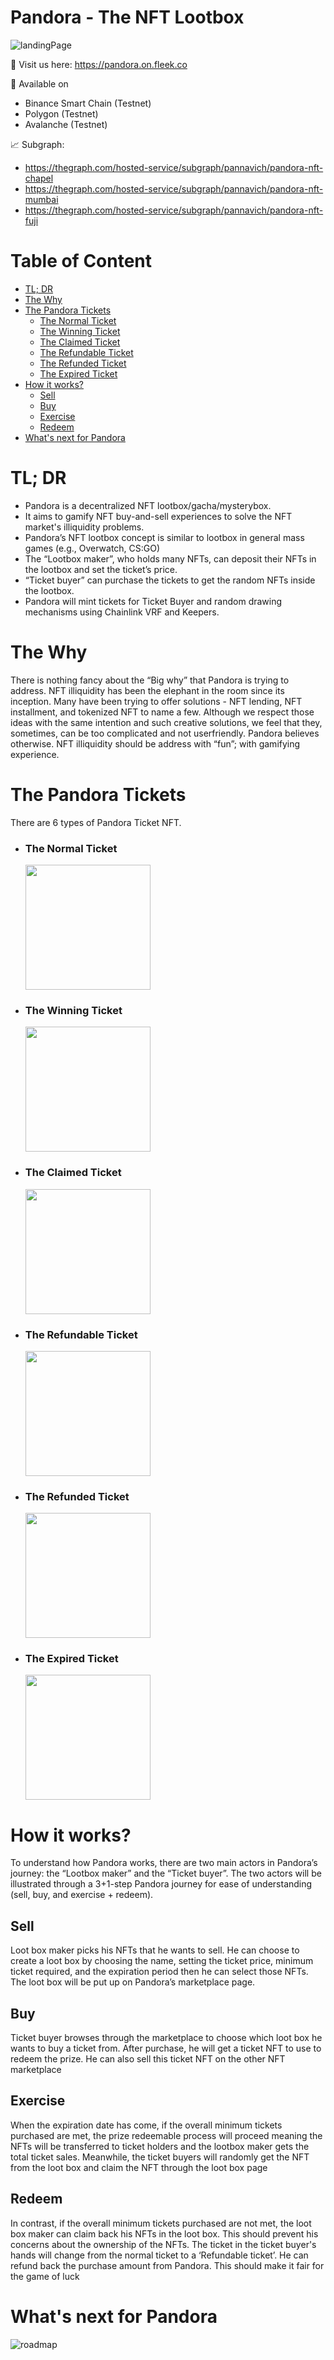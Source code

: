 # Pandora - The NFT Lootbox

![landingPage](/profile/Landing_Page.png)

👀 Visit us here: https://pandora.on.fleek.co

📱 Available on

- Binance Smart Chain (Testnet)
- Polygon (Testnet)
- Avalanche (Testnet)

📈 Subgraph:

- https://thegraph.com/hosted-service/subgraph/pannavich/pandora-nft-chapel
- https://thegraph.com/hosted-service/subgraph/pannavich/pandora-nft-mumbai
- https://thegraph.com/hosted-service/subgraph/pannavich/pandora-nft-fuji

# Table of Content

- [TL; DR](#tl-dr)
- [The Why](#the-why)
- [The Pandora Tickets](#the-pandora-tickets)
  - [The Normal Ticket](#the-normal-ticket)
  - [The Winning Ticket](#the-winning-ticket)
  - [The Claimed Ticket](#the-claimed-ticket)
  - [The Refundable Ticket](#the-refundable-ticket)
  - [The Refunded Ticket](#the-refunded-ticket)
  - [The Expired Ticket](#the-expired-ticket)
- [How it works?](#how-it-works)
  - [Sell](#sell)
  - [Buy](#buy)
  - [Exercise](#exercise)
  - [Redeem](#redeem)
- [What's next for Pandora](#whats-next-for-pandora)

# TL; DR

- Pandora is a decentralized NFT lootbox/gacha/mysterybox.
- It aims to gamify NFT buy-and-sell experiences to solve the NFT market's illiquidity problems.
- Pandora’s NFT lootbox concept is similar to lootbox in general mass games (e.g., Overwatch, CS:GO)
- The “Lootbox maker”, who holds many NFTs, can deposit their NFTs in the lootbox and set the ticket’s price.
- “Ticket buyer” can purchase the tickets to get the random NFTs inside the lootbox.
- Pandora will mint tickets for Ticket Buyer and random drawing mechanisms using Chainlink VRF and Keepers.

# The Why

There is nothing fancy about the “Big why” that Pandora is trying to address. NFT
illiquidity has been the elephant in the room since its inception. Many have been
trying to offer solutions - NFT lending, NFT installment, and tokenized NFT to name
a few. Although we respect those ideas with the same intention and such creative
solutions, we feel that they, sometimes, can be too complicated and not userfriendly. Pandora believes otherwise. NFT illiquidity should be address with “fun”;
with gamifying experience.

# The Pandora Tickets

There are 6 types of Pandora Ticket NFT.

- ### The Normal Ticket

    <img src="/profile/Normal_Tickets.png" width="200">

- ### The Winning Ticket

    <img src="/profile/Winning_Ticket.png" width="200">

- ### The Claimed Ticket

    <img src="/profile/Claimed_Ticket.png" width="200">

- ### The Refundable Ticket

    <img src="/profile/Refundable_Ticket.png" width="200">

- ### The Refunded Ticket

    <img src="/profile/Refunded_Ticket.png" width="200">

- ### The Expired Ticket

    <img src="/profile/Expired_Ticket.png" width="200">

# How it works?

To understand how Pandora works, there are two main actors in Pandora’s journey: the “Lootbox maker” and the “Ticket buyer”. The two actors will be illustrated through a 3+1-step Pandora journey for ease of understanding (sell, buy, and exercise + redeem).

## Sell

Loot box maker picks his NFTs that he wants to sell. He can choose to create a loot box by choosing the name, setting the ticket price, minimum ticket required, and the expiration period then he can select those NFTs. The loot box will be put up on Pandora’s marketplace page.

## Buy

Ticket buyer browses through the marketplace to choose which loot box he wants to buy a ticket from. After purchase, he will get a ticket NFT to use to redeem the prize. He can also sell this ticket NFT on the other NFT marketplace

## Exercise

When the expiration date has come, if the overall minimum tickets purchased are met, the prize redeemable process will proceed meaning the NFTs will be transferred to ticket holders and the lootbox maker gets the total ticket sales. Meanwhile, the ticket buyers will randomly get the NFT from the loot box and claim the NFT through the loot box page

## Redeem

In contrast, if the overall minimum tickets purchased are not met, the loot box maker can claim back his NFTs in the loot box. This should prevent his concerns about the ownership of the NFTs.
The ticket in the ticket buyer's hands will change from the normal ticket to a ‘Refundable ticket’. He can refund back the purchase amount from Pandora. This should make it fair for the game of luck

# What's next for Pandora

![roadmap](/profile/Roadmap.png)
